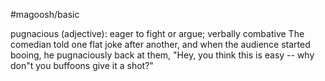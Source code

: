 #magoosh/basic

pugnacious (adjective): eager to fight or argue; verbally combative 
The comedian told one flat joke after another, and when the audience started booing, he pugnaciously 
back at them, "Hey, you think this is easy -- why don"t you buffoons give it a shot?" 
